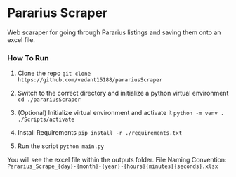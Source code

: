 # Pararius Scraper
Web scaraper for going through Pararius listings and saving them onto an excel file.

### How To Run
1. Clone the repo
`git clone https://github.com/vedant15188/parariusScraper`

2. Switch to the correct directory and initialize a python virtual environment
`cd ./parariusScraper`

3. (Optional) Initialize virtual environment and activate it
`python -m venv .`
`./Scripts/activate`

4. Install Requirements
`pip install -r ./requirements.txt`

5. Run the script
`python main.py`

You will see the excel file within the outputs folder.
File Naming Convention: `Pararius_Scrape_{day}-{month}-{year}-{hours}{minutes}{seconds}.xlsx`